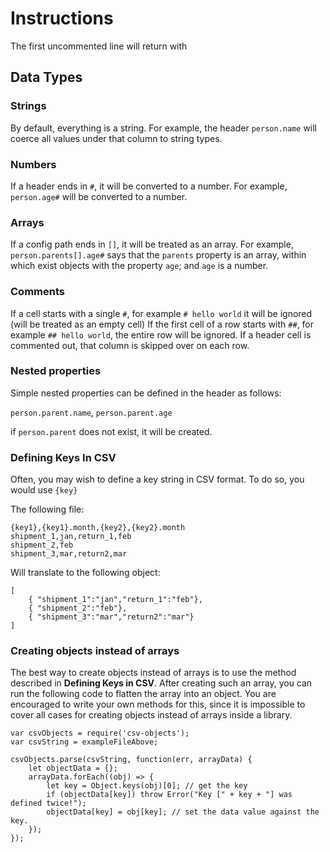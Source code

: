 # Instructions
The first uncommented line will return with
## Data Types

### Strings
By default, everything is a string. For example, the header `person.name` will coerce all values under that column to
string types.

### Numbers
If a header ends in `#`, it will be converted to a number. For example, `person.age#` will be converted to a number.

### Arrays
If a config path ends in `[]`, it will be treated as an array. For example, `person.parents[].age#` says that the
`parents` property is an array, within which exist objects with the property `age`; and `age` is a number.

### Comments
If a cell starts with a single `#`, for example `# hello world` it will be ignored (will be treated as an empty cell)
If the first cell of a row starts with `##`, for example `## hello world`, the entire row will be ignored.
If a header cell is commented out, that column is skipped over on each row.

### Nested properties

Simple nested properties can be defined in the header as follows:

`person.parent.name`, `person.parent.age`

if `person.parent` does not exist, it will be created.

### Defining Keys In CSV

Often, you may wish to define a key string in CSV format. To do so, you would use `{key}`

The following file:
```
{key1},{key1}.month,{key2},{key2}.month
shipment_1,jan,return_1,feb
shipment_2,feb
shipment_3,mar,return2,mar
```

Will translate to the following object:
```
[
    { "shipment_1":"jan","return_1":"feb"},
    { "shipment_2":"feb"},
    { "shipment_3":"mar","return2":"mar"}
]
```


### Creating objects instead of arrays

The best way to create objects instead of arrays is to use the method described in __Defining Keys in CSV__.
After creating such an array, you can run the following code to flatten the array into an object.
You are encouraged to write your own methods for this, since it is impossible to cover all cases for creating objects instead of arrays inside a library.

```
var csvObjects = require('csv-objects');
var csvString = exampleFileAbove;

csvObjects.parse(csvString, function(err, arrayData) {
    let objectData = {};
    arrayData.forEach((obj) => {
        let key = Object.keys(obj)[0]; // get the key
        if (objectData[key]) throw Error("Key [" + key + "] was defined twice!");
        objectData[key] = obj[key]; // set the data value against the key.
    });
});
```